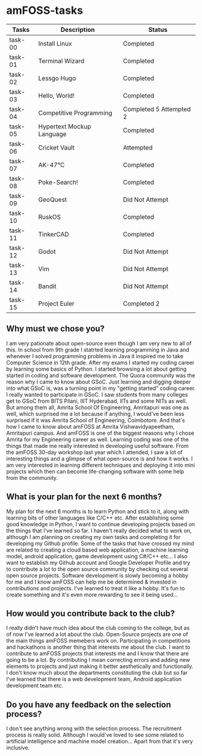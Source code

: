 # amFOSS-tasks


| Tasks   | Description                                       | Status                      |
|---------|---------------------------------------------------|-----------------------------|
| task-00 | Install Linux                                     | Completed                           |
| task-01 | Terminal Wizard                                   | Completed                          |
| task-02 | Lessgo Hugo                                       | Completed                   |
| task-03 | Hello, World!                                     | Completed                   |                             
| task-04 | Competitive Programming                           | Completed 5 Attempted 2                           |
| task-05 | Hypertext Mockup Language                         | Completed                           |
| task-06 | Cricket Vault                                     | Attempted                           |
| task-07 | AK-47℃                                           | Completed                           |
| task-08 | Poke-Search!                                      | Completed                           |
| task-09 | GeoQuest                                          | Did Not Attempt                           |
| task-10 | RuskOS                                            | Completed                           |
| task-11 | TinkerCAD                                         | Completed                           |
| task-12 | Godot                                             | Did Not Attempt                           |
| task-13 | Vim                                               | Did Not Attempt                           |
| task-14 | Bandit                                            | Did Not Attempt                           |
| task-15 | Project Euler                                     | Completed 2                           |



## Why must we chose you?

I am very pationate about open-source even though I am very new to all of this. In school from 9th grade I statrted learning programming in Java and whenever I solved programming problems in Java it inspired me to take Computer Science in 12th grade. After my exams I started my coding career by learning some basics of Python. I started browsing a lot about getting started in coding and software development. The Quora community was the reason why I came to know about GSoC. Just learning and digging deeper into what GSoC is, was a turning point in my "getting started" coding career. I really wanted to participate in GSoC. I saw students from many colleges get to GSoC from BITS Pilani, IIIT Hyderabad, IITs and some NITs as well. But among them all, Amrita School Of Engineering, Amritapuri was one as well, which surprised me a lot because if anything, I would've been less surprised if it was Amrita School of Engineering, Coimbotore. And that's how I came to know about amFOSS at Amrita Vishwavidyapeetham, Amritapuri campus. And amFOSS is one of the biggest reasons why I chose Amrita for my Engineering career as well. Learning coding was one of the things that made me really interested in developing useful software. From the amFOSS 30-day workshop last year which I attended, I saw a lot of interesting things and a glimpse of what open-source is and how it works. I am very interested in learning different techniques and deploying it into mini projects which then can become life-changing software with some help from the community.

## What is your plan for the next 6 months?

My plan for the next 6 months is to learn Python and stick to it, along with learning bits of other languages like C/C++ etc. After establishing some good knowledge in Python, I want to continue developing projects based on the things that I've learned so far. I haven't really decided what to work on, although I am planning on creating my own tasks and completing it for developing my Github profile. Some of the tasks that have crossed my mind are related to creating a cloud based web application, a machine learning model, android application, game development using C#/C++ etc... I also want to establish my Github account and Google Developer Profile and try to contribute a lot to the open source community by checking out several open source projects. Software development is slowly becoming a hobby for me and I know amFOSS can help me be determined & invested in contributions and projects. I've learned to treat it like a hobby. It's fun to create something and it's even more rewarding to see it being used...


## How would you contribute back to the club?

I really didn't have much idea about the club coming to the college, but as of now I've learned a lot about the club. Open-Source projects are one of the main things amFOSS memebers work on. Participating in competitions and hackathons is another thing that interests me about the club. I want to contribute to amFOSS projects that interests me and I know that there are going to be a lot. By contributing I mean correcting errors and adding new elements to projects and just making it better aesthetically and functionally. I don't know much about the departments constituting the club but so far I've learned that there is a web development team, Android application development team etc.


## Do you have any feedback on the selection process?

I don't see anything wrong with the selection process. The recruitment process is really solid. Although I would've loved to see some related to artificial intelligence and machine model creation... Apart from that it's very inclusive. 